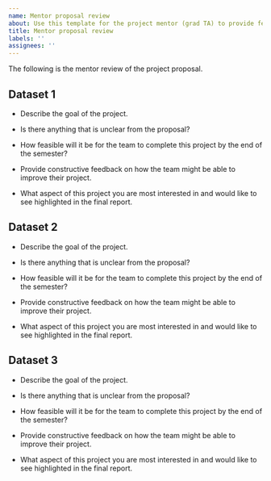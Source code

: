 ```yaml
---
name: Mentor proposal review
about: Use this template for the project mentor (grad TA) to provide feedback on the project proposal.
title: Mentor proposal review
labels: ''
assignees: ''
---
```


The following is the mentor review of the project proposal.

## Dataset 1

- Describe the goal of the project.



- Is there anything that is unclear from the proposal?



- How feasible will it be for the team to complete this project by the end of the semester?



- Provide constructive feedback on how the team might be able to improve their project.



- What aspect of this project you are most interested in and would like to see highlighted in the final report.



## Dataset 2

- Describe the goal of the project.



- Is there anything that is unclear from the proposal?



- How feasible will it be for the team to complete this project by the end of the semester?



- Provide constructive feedback on how the team might be able to improve their project.



- What aspect of this project you are most interested in and would like to see highlighted in the final report.



## Dataset 3


- Describe the goal of the project.



- Is there anything that is unclear from the proposal?



- How feasible will it be for the team to complete this project by the end of the semester?



- Provide constructive feedback on how the team might be able to improve their project.



- What aspect of this project you are most interested in and would like to see highlighted in the final report.



